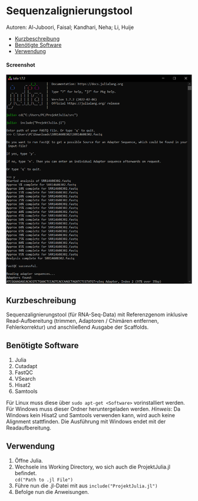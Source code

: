 # Sequenzalignierungstool
Autoren: 
Al-Juboori, Faisal;
Kandhari, Neha;
Li, Huije

- [Kurzbeschreibung](#kurzbeschreibung)
- [Benötigte Software](#benötigte-software)
- [Verwendung](#verwendung)

#### Screenshot
![Screenshot](Screenshot.png)

## Kurzbeschreibung
Sequenzalignierungstool (für RNA-Seq-Data) mit Referenzgenom inklusive Read-Aufbereitung (trimmen, Adaptoren / Chimären entfernen, Fehlerkorrektur) und anschließend Ausgabe der Scaffolds.

## Benötigte Software

1. Julia 
2. Cutadapt
3. FastQC
4. VSearch
5. Hisat2
6. Samtools

Für Linux muss diese über `sudo apt-get <Software>` vorinstalliert werden.<br>
Für Windows muss dieser Ordner heruntergeladen werden.
_Hinweis_: Da Windows kein Hisat2 und Samtools verwenden kann, wird auch keine Alignment stattfinden. Die Ausführung mit Windows endet mit der Readaufbereitung.

## Verwendung
1. Öffne Julia.
2. Wechsele ins Working Directory, wo sich auch die ProjektJulia.jl befindet. <br>
` cd("Path to .jl File") `
3. Führe nun die .jl-Datei mit aus `include("ProjektJulia.jl")`
4. Befolge nun die Anweisungen.
